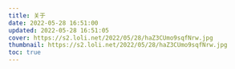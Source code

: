 ```yaml
---
title: 关于
date: 2022-05-28 16:51:00
updated: 2022-05-28 16:51:05
cover: https://s2.loli.net/2022/05/28/haZ3CUmo9sqfNrw.jpg
thumbnail: https://s2.loli.net/2022/05/28/haZ3CUmo9sqfNrw.jpg
toc: true
---
```

